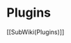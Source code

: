 <!-- Name: Plugins -->
<!-- Version: 1 -->
<!-- Last-Modified: 2006/12/31 01:50:06 -->
<!-- Author: demian -->

# Plugins
[[SubWiki(Plugins)]]